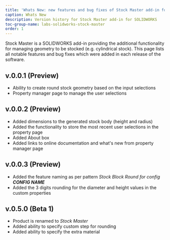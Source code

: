 ```yaml
---
title: 'Whats New: new features and bug fixes of Stock Master add-in for SOLIDWORKS'
caption: Whats New
description: Version history for Stock Master add-in for SOLIDWORKS
toc-group-name: labs-solidworks-stock-master
order: 1
---
```

Stock Master is a SOLIDWORKS add-in providing the additional functionality for managing geometry to be stocked (e.g. cylindrical stock). This page lists all notable features and bug fixes which were added in each release of the software.

## v.0.0.1 (Preview)
* Ability to create round stock geometry based on the input selections
* Property manager page to manage the user selections

## v.0.0.2 (Preview)
* Added dimensions to the generated stock body (height and radius)
* Added the functionality to store the most recent user selections in the property page
* Added About box
* Added links to online documentation and what's new from property manager page

## v.0.0.3 (Preview)
* Added the feature naming as per pattern *Stock Block Round for config **CONFIG NAME***
* Added the 3 digits rounding for the diameter and height values in the custom properties

## v.0.5.0 (Beta 1)
* Product is renamed to *Stock Master*
* Added ability to specify custom step for rounding
* Added ability to specify the extra material